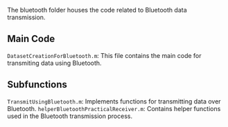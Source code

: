 The bluetooth folder houses the code related to Bluetooth data transmission.
## Main Code
`DatasetCreationForBluetooth.m`: This file contains the main code for transmiting data using Bluetooth.
## Subfunctions
`TransmitUsingBluetooth.m`: Implements functions for transmitting data over Bluetooth.
`helperBluetoothPracticalReceiver.m`: Contains helper functions used in the Bluetooth transmission process.
